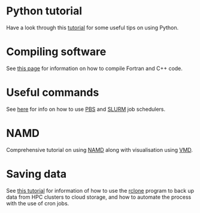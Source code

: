# Python tutorial

Have a look through this [tutorial](Tutorials/python_tutorial.md) for some useful tips on using Python. 

# Compiling software

See [this page](compilation.md) for information on how to compile Fortran and C++ code.

# Useful commands

See [here](useful_commands.md) for info on how to use
[PBS](https://www.pbsworks.com/PBSProduct.aspx?n=Altair-PBS-Professional&c=Overview-and-Capabilities)
and [SLURM](https://slurm.schedmd.com/) job schedulers.

# NAMD

Comprehensive tutorial on using [NAMD](http://www.ks.uiuc.edu/Research/namd) along with visualisation using [VMD](https://www.ks.uiuc.edu/Research/vmd).

# Saving data

See [this tutorial](backup_data.md) for information of how to use the
[rclone](https://rclone.org/) program to back up data from HPC clusters to
cloud storage, and how to automate the process with the use of cron jobs.
